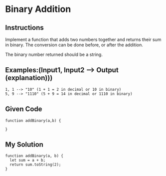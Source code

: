 # Binary Addition

## Instructions

Implement a function that adds two numbers together and returns their sum in binary. The conversion can be done before, or after the addition.

The binary number returned should be a string.

## Examples:(Input1, Input2 --> Output (explanation)))
```
1, 1 --> "10" (1 + 1 = 2 in decimal or 10 in binary)
5, 9 --> "1110" (5 + 9 = 14 in decimal or 1110 in binary)
```

## Given Code
```
function addBinary(a,b) {

}
```

## My Solution
```
function addBinary(a, b) {
  let sum = a + b;
  return sum.toString(2);
}
```